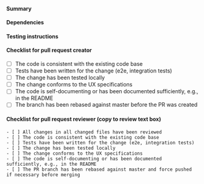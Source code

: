 #### Summary
<!-- Describe the change, including rationale and design decisions (not just what but also why) -->

#### Dependencies
<!-- Describe the dependencies the change has on other repositories, pull requests etc. -->

#### Testing instructions
<!-- Describe how the change can be tested, e.g., steps and tools to use -->

#### Checklist for pull request creator
<!-- Check that the necessary steps have been done before the PR is created -->

- [ ] The code is consistent with the existing code base
- [ ] Tests have been written for the change (e2e, integration tests)
- [ ] The change has been tested locally
- [ ] The change conforms to the UX specifications
- [ ] The code is self-documenting or has been documented sufficiently, e.g., in the README
- [ ] The branch has been rebased against master before the PR was created

#### Checklist for pull request reviewer (copy to review text box)
<!-- Check that the necessary steps have been done in the review. Copy the template beneath for the review. -->

```
- [ ] All changes in all changed files have been reviewed
- [ ] The code is consistent with the existing code base
- [ ] Tests have been written for the change (e2e, integration tests)
- [ ] The change has been tested locally
- [ ] The change conforms to the UX specifications
- [ ] The code is self-documenting or has been documented sufficiently, e.g., in the README
- [ ] The PR branch has been rebased against master and force pushed if necessary before merging
```
